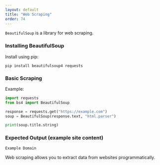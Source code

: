 ```yaml
---
layout: default
title: "Web Scraping"
order: 74
---
```


`BeautifulSoup` is a library for web scraping.

### Installing BeautifulSoup

Install using pip:

```plaintext
pip install beautifulsoup4 requests
```

### Basic Scraping

Example:

```python
import requests
from bs4 import BeautifulSoup

response = requests.get("https://example.com")
soup = BeautifulSoup(response.text, "html.parser")

print(soup.title.string)
```

### Expected Output (example site content)

```plaintext
Example Domain
```

Web scraping allows you to extract data from websites programmatically.
